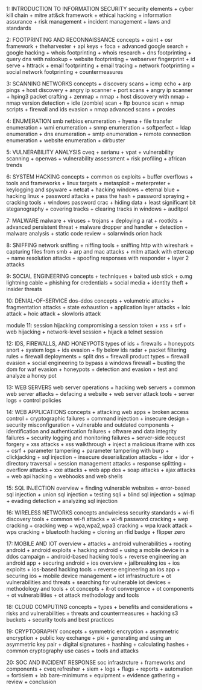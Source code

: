 1: INTRODUCTION TO INFORMATION SECURITY
security elements + cyber kill chain + mitre att&ck framework + ethical hacking + information assurance + risk management + incident management + laws and standards

2: FOOTPRINTING AND RECONNAISSANCE
concepts + osint + osr framework +  theharvester + api keys + foca + advanced google search + google hacking + whois footprinting + whois research + dns footprinting + query dns with nslookup + website footprinting + webserver fingerprint + id serve + httrack + email footprinting + email tracing + network footprinting + social network footprinting + countermeasures 

3: SCANNING NETWORKS
concepts + discovery scans + icmp echo + arp pings + host discovery + angry ip scanner + port scans + angry ip scanner + hping3 packet crafting + zenmap + nmap + host discovery with nmap + nmap version detection + idle (zombie) scan + ftp bounce scan + nmap scripts + firewall and ids evasion + nmap advanced scans + proxies  

4: ENUMERATION
smb netbios enumeration + hyena + file transfer enumeration + wmi enumeration + snmp enumeration + softperfect + ldap enumeration + dns enumeration + smtp enumeration + remote connection enumeration + website enumeration +  dirbuster 

5: VULNERABILITY ANALYSIS
cveq + serianu + vpat + vulnerability scanning + openvas + vulnerability assessment + risk profiling + african trends 

6: SYSTEM HACKING
concepts + common os exploits + buffer overflows + tools and frameworks + linux targets + metasploit + meterpreter + keylogging and spyware + netcat + hacking windows + eternal blue + hacking linux + password attacks + pass the hash + password spraying + cracking tools + windows password crac + hiding data + least significant bit steganography + covering tracks + clearing tracks in windows + auditpol

7: MALWARE 
malware + viruses + trojans + deploying a rat + rootkits + advanced persistent threat + malware dropper and handler + detection + malware analysis + static code review + solarwinds orion hack

8: SNIFFING
network sniffing + niffing tools + sniffing http with wireshark + capturing files from smb + arp and mac attacks + mitm attack with ettercap + name resolution attacks + spoofing responses with responder + layer 2 attacks

9: SOCIAL ENGINEERING
concepts + techniques + baited usb stick + o.mg lightning cable + phishing for credentials + social media + identity theft + insider threats

10: DENIAL-OF-SERVICE
dos-ddos concepts + volumetric attacks + fragmentation attacks + state exhaustion + application layer attacks + loic attack + hoic attack + slowloris attack

module 11: session hijacking
compromising a session token + xss + srf + web hijacking + network-level session  + hijack a telnet session

12: IDS, FIREWALLS, AND HONEYPOTS
types of ids + firewalls + honeypots snort + system logs + ids evasion + fly below ids radar + packet filtering rules + firewall deployments + split dns + firewall product types + firewall evasion + social engineering to bypass a windows firewall + busting the dom for waf evasion + honeypots + detection and evasion + test and analyze a honey pot 

13: WEB SERVERS
web server operations + hacking web servers + common web server attacks + defacing a website + web server attack tools + server logs + control policies 

14: WEB APPLICATIONS
concepts + attacking web apps + broken access control + cryptographic failures + command injection + insecure design + security misconfiguration + vulnerable and outdated components + identification and authentication failures + oftware and data integrity failures + security logging and monitoring failures + server-side request forgery + xss attacks + xss walkthrough + inject a malicious iframe with xxs + csrf + parameter tampering + parameter tampering with burp + clickjacking + sql injection + insecure deserialization attacks + idor + idor + directory traversal + session management attacks + response splitting + overflow attacks + xxe attacks + web app dos + soap attacks + ajax attacks + web api hacking + webhooks and web shells 

15: SQL INJECTION
overview + finding vulnerable websites + error-based sql injection + union sql injection + testing sqli + blind sql injection + sqlmap + evading detection + analyzing sql injection 

16: WIRELESS NETWORKS
concepts andwireless security standards + wi-fi discovery tools + common wi-fi attacks + wi-fi password cracking + wep cracking + cracking wep + wpa,wpa2,wpa3 cracking + wpa krack attack + wps cracking + bluetooth hacking + cloning an rfid badge + flipper zero 

17: MOBILE AND IOT
overview + attacks + android vulnerabilities + rooting android + android exploits + hacking android + using a mobile device in a ddos campaign + android-based hacking tools + reverse engineering an android app + securing android + ios overview + jailbreaking ios + ios exploits + ios-based hacking tools + reverse engineering an ios app + securing ios + mobile device management + iot infrastructure + ot vulnerabilities and threats + searching for vulnerable iot devices + methodology and tools + ot concepts + it-ot convergence + ot components + ot vulnerabilities + ot attack methodology and tools 

18: CLOUD COMPUTING
concepts + types + benefits and considerations + risks and vulnerabilities + threats and countermeasures + hacking s3 buckets + security tools and best practices 

19: CRYPTOGRAPHY
concepts + symmetric encryption + asymmetric encryption + public key exchange + pki + generating and using an asymmetric key pair + digital signatures + hashing + calculating hashes + common cryptography use cases + tools and attacks

20: SOC AND INCIDENT RESPONSE
soc infrastrcture + frameworks and components + cveq refresher + siem + logs + flags + reports + automation + fortisiem + lab bare-minimums + equipment + evidence gathering + review +  conclusion
